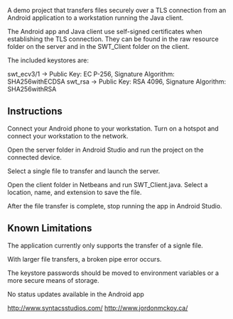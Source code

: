 A demo project that transfers files securely over a TLS connection from an Android application to a workstation running the Java client.

The Android app and Java client use self-signed certificates when establishing the TLS connection. They can be found in the raw resource folder on the server and in the SWT_Client folder on the client. 

The included keystores are:

swt_ecv3/1 -> Public Key: EC P-256, Signature Algorithm: SHA256withECDSA
swt_rsa -> Public Key: RSA 4096, Signature Algorithm: SHA256withRSA

Instructions
-------------

Connect your Android phone to your workstation. Turn on a hotspot and connect your workstation to the network.

Open the server folder in Android Studio and run the project on the connected device.

Select a single file to transfer and launch the server.

Open the client folder in Netbeans and run SWT_Client.java. Select a location, name, and extension to save the file.

After the file transfer is complete, stop running the app in Android Studio.


Known Limitations
------------------

The application currently only supports the transfer of a signle file.

With larger file transfers, a broken pipe error occurs.

The keystore passwords should be moved to environment variables or a more secure means of storage.

No status updates available in the Android app


http://www.syntacsstudios.com/
http://www.jordonmckoy.ca/
